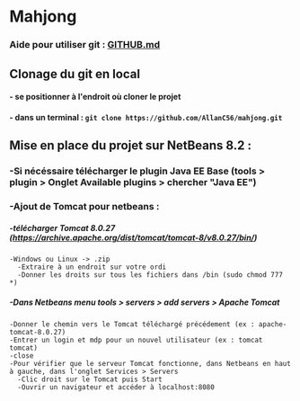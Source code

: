 # Mahjong

### **Aide pour utiliser git : [GITHUB.md](/GITHUB.md "GITHUB.md")**

## Clonage du git en local
#### - se positionner à l'endroit où cloner le projet
#### - dans un terminal : `git clone https://github.com/AllanC56/mahjong.git`

## Mise en place du projet sur NetBeans 8.2 :

### -Si nécéssaire télécharger le plugin Java EE Base (tools > plugin > Onglet Available plugins > chercher "Java EE")
### -Ajout de Tomcat pour netbeans :
#####   -télécharger Tomcat 8.0.27 (https://archive.apache.org/dist/tomcat/tomcat-8/v8.0.27/bin/)
    -Windows ou Linux -> .zip
      -Extraire à un endroit sur votre ordi
      -Donner les droits sur tous les fichiers dans /bin (sudo chmod 777 *)
  
#####   -Dans Netbeans menu tools > servers > add servers > Apache Tomcat
    -Donner le chemin vers le Tomcat téléchargé précédement (ex : apache-tomcat-8.0.27)
    -Entrer un login et mdp pour un nouvel utilisateur (ex : tomcat tomcat)
    -close
    -Pour vérifier que le serveur Tomcat fonctionne, dans Netbeans en haut à gauche, dans l'onglet Services > Servers
      -Clic droit sur le Tomcat puis Start
      -Ouvrir un navigateur et accéder à localhost:8080
